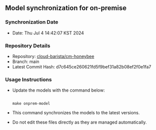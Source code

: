 ## Model synchronization for on-premise

### Synchronization Date

- Date: Thu Jul 4 14:42:07 KST 2024

### Repository Details

- Repository: [cloud-barista/cm-honeybee](https://github.com/cloud-barista/cm-honeybee.git)
- Branch: main
- Latest Commit Hash: d7c645ce260621fd5f9bef31a82b08ef2f0e1fa7

### Usage Instructions

- Update the models with the command below:

  ```

  make onprem-model
  ```

- This command synchronizes the models to the latest versions.
- Do not edit these files directly as they are managed automatically.
